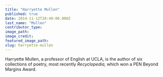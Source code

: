 ```yaml
---
title: "Harryette Mullen"
published: true
date: 2014-11-12T20:49:00.000Z
last_name: "Mullen"
contributor_type:
image_path:
image_credit:
featured_image_path:
slug: harryette-mullen
---
```


Harryette Mullen, a professor of English at UCLA, is the author of six collections of poetry, most recently _Recyclopedia_, which won a PEN Beyond Margins Award.

